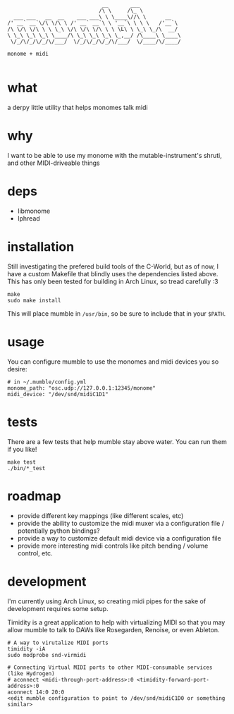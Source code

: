 ```
                              __       ___             
                             /\ \     /\_ \            
  ___ ___   __  __    ___ ___\ \ \____\//\ \      __   
/' __` __`\/\ \/\ \ /' __` __`\ \ '__`\ \ \ \   /'__`\ 
/\ \/\ \/\ \ \ \_\ \/\ \/\ \/\ \ \ \L\ \ \_\ \_/\  __/ 
\ \_\ \_\ \_\ \____/\ \_\ \_\ \_\ \_,__/ /\____\ \____\
 \/_/\/_/\/_/\/___/  \/_/\/_/\/_/\/___/  \/____/\/____/
                                                       
monome + midi
                                                  
```

# what 

a derpy little utility that helps monomes talk midi

# why

I want to be able to use my monome with the mutable-instrument's shruti, and other MIDI-driveable things

# deps

  - libmonome
  - lphread

# installation

Still investigating the prefered build tools of the C-World, but as of now, I have a custom Makefile that blindly uses the dependencies listed above.  This has only been tested for building in Arch Linux, so tread carefully :3

```
make
sudo make install
```
This will place mumble in `/usr/bin`, so be sure to include that in your `$PATH`.

# usage

You can configure mumble to use the monomes and midi devices you so desire:

```
# in ~/.mumble/config.yml
monome_path: "osc.udp://127.0.0.1:12345/monome"
midi_device: "/dev/snd/midiC1D1"
```

# tests

There are a few tests that help mumble stay above water.  You can run them if you like!

```
make test
./bin/*_test
```

# roadmap

  - provide different key mappings (like different scales, etc)
  - provide the ability to customize the midi muxer via a configuration file / potentially python bindings?
  - provide a way to customize default midi device via a configuration file
  - provide more interesting midi controls like pitch bending / volume control, etc.

# development

I'm currently using Arch Linux, so creating midi pipes for the sake of development requires some setup. 

Timidity is a great application to help with virtualizing MIDI so that you may allow mumble to talk to DAWs like Rosegarden, Renoise, or even Ableton.

```
# A way to virutalize MIDI ports
timidity -iA  
sudo modprobe snd-virmidi

# Connecting Virtual MIDI ports to other MIDI-consumable services (like Hydrogen)
# aconnect <midi-through-port-address>:0 <timidity-forward-port-address>:0
aconnect 14:0 20:0
<edit mumble configuration to point to /dev/snd/midiC1D0 or something similar>
```